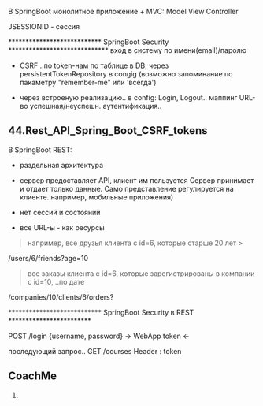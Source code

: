 
В SpringBoot монолитное приложение + MVC:
        Model
        View
        Controller
        
JSESSIONID - сессия 
        
*************************** SpringBoot Security *****************************
        вход в систему по имени(email)/паролю      
        
- CSRF ..по token-нам по таблице в DB, через persistentTokenRepository в congig
        (возможно запоминание по пакаметру "remember-me" или 'всегда')
 
- через встроеную реализацию.. в config: Login, Logout..
        маппинг URL-во
        успешная/неуспешн. аутентификация..
 
44.Rest_API_Spring_Boot_CSRF_tokens
------------------------------------------------------------------------------       

В SpringBoot REST:

- раздельная архитектура
- сервер предоставляет API, клиент им пользуется
 Сервер принимает и  отдает только данные. Само представление регулируется на клиенте.
  например, мобильные приложения)
   
- нет сессий и состояний
- все URL-ы - как ресурсы 

> например, все друзья клиента с id=6, которые старше 20 лет >   

  /users/6/friends?age=10

> все заказы клиента с id=6, которые зарегистрированы в компании c id=10, ..по дате

  /companies/10/clients/6/orders?


 *************************** SpringBoot Security в REST ************************         

  POST /login {username, password} -> WebApp
                            token <- 
                            
  последующий запрос..
  GET /courses
      Header : token
      
  
  CoachMe
  ------------------------------------------------------------------------------------------------    
1. 
          
        
